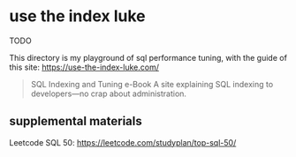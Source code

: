 # use the index luke

TODO

This directory is my playground of sql performance tuning,
with the guide of this site: https://use-the-index-luke.com/

> SQL Indexing and Tuning e-Book
> A site explaining SQL indexing to developers—no crap about administration.

## supplemental materials

Leetcode SQL 50: https://leetcode.com/studyplan/top-sql-50/
